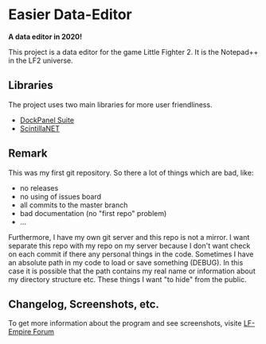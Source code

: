 # Easier Data-Editor
**A data editor in 2020!**

This project is a data editor for the game Little Fighter 2. It is the Notepad++ in the LF2 universe.


## Libraries
The project uses two main libraries for more user friendliness.
* [DockPanel Suite](https://github.com/dockpanelsuite/dockpanelsuite)
* [ScintillaNET](https://github.com/jacobslusser/ScintillaNET)


## Remark
This was my first git repository. So there a lot of things which are bad, like: 
* no releases
* no using of issues board
* all commits to the master branch
* bad documentation (no "first repo" problem)
* ...

Furthermore, I have my own git server and this repo is not a mirror. I want separate this repo with my repo on my server because I don't want check on each commit if there any personal things in the code.
Sometimes I have an absolute path in my code to load or save something (DEBUG). In this case it is possible that the path contains my real name or information about my directory structure etc. These things I want "to hide" from the public.


## Changelog, Screenshots, etc.
To get more information about the program and see screenshots, visite [LF-Empire Forum](https://www.lf-empire.de/forum/showthread.php?tid=10896)